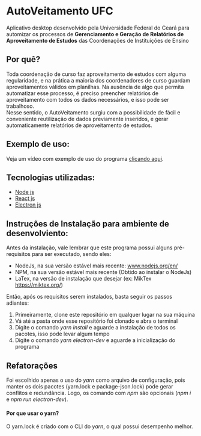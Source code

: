 # AutoVeitamento UFC
Aplicativo desktop desenvolvido pela Universidade Federal do Ceará para automizar os processos de **Gerenciamento e Geração de Relatórios de Aproveitamento de Estudos** das Coordenações de Instituições de Ensino

## Por quê?
Toda coordenação de curso faz aproveitamento de estudos com alguma regularidade, e na prática a maioria dos coordenadores de curso guardam aproveitamentos válidos em planilhas.
Na ausência de algo que permita automatizar esse processo, é preciso preencher relatórios de aproveitamento com todos os dados necessários, e isso pode ser trabalhoso. <br>
Nesse sentido, o AutoVeitamento surgiu com a possibilidade de fácil e conveniente reutilização de dados previamente inseridos, e gerar automaticamente relatórios de aproveitamento de estudos.

## Exemplo de uso:

Veja um vídeo com exemplo de uso do programa [clicando aqui](https://drive.google.com/file/d/1Nk1drlag82oeQzU69rh4vWxvFg4D8Gth/view?usp=sharing).

## Tecnologias utilizadas:
- [Node js](https://nodejs.org/en/)
- [React js](https://pt-br.reactjs.org/)
- [Electron js](https://www.electronjs.org/)

## Instruções de Instalação para ambiente de desenvolviento:

Antes da instalação, vale lembrar que este programa possui alguns pré-requisitos para ser executado, sendo eles:
* NodeJs, na sua versão estável mais recente: www.nodejs.org/en/
* NPM, na sua versão estável mais recente (Obtido ao instalar o NodeJs)
* LaTex, na versão de instalação que desejar (ex: MikTex https://miktex.org/)

Então, após os requisitos serem instalados, basta seguir os passos adiantes:

1. Primeiramente, clone este repositório em qualquer lugar na sua máquina
2. Vá até a pasta onde esse repositório foi clonado e abra o terminal
3. Digite o comando *yarn install* e aguarde a instalação de todos os pacotes, isso pode levar algum tempo
4. Digite o comando *yarn electron-dev* e aguarde a inicialização do programa

## Refatorações

Foi escolhido apenas o uso do _yarn_ como arquivo de configuração, pois manter os dois pacotes (yarn.lock e package-json.lock) 
pode gerar conflitos e redundância. Logo, os comando com _npm_ são opcionais (_npm i_ e _npm run electron-dev_). 

#### Por que usar o yarn?

O yarn.lock é criado com o CLI do _yarn_, o qual possui desempenho melhor.